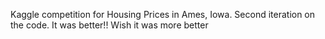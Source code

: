 Kaggle competition for Housing Prices in Ames, Iowa. Second iteration on the code. It was better!! Wish it was more better
